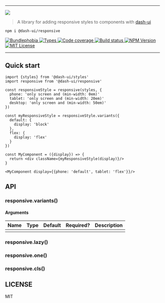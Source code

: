<hr/>

<img src='https://github.com/dash-ui/styles/raw/main/assets/logo.png'/>

> A library for adding responsive styles to components with [dash-ui](https://github.com/dash-ui)

```sh
npm i @dash-ui/responsive
```

<p>
  <a href="https://bundlephobia.com/result?p=@dash-ui/responsive">
    <img alt="Bundlephobia" src="https://img.shields.io/bundlephobia/minzip/@dash-ui/responsive?style=for-the-badge&labelColor=24292e">
  </a>
  <a aria-label="Types" href="https://www.npmjs.com/package/@dash-ui/responsive">
    <img alt="Types" src="https://img.shields.io/npm/types/@dash-ui/responsive?style=for-the-badge&labelColor=24292e">
  </a>
  <a aria-label="Code coverage report" href="https://codecov.io/gh/dash-ui/responsive">
    <img alt="Code coverage" src="https://img.shields.io/codecov/c/gh/dash-ui/responsive?style=for-the-badge&labelColor=24292e">
  </a>
  <a aria-label="Build status" href="https://github.com/dash-ui/responsive/actions/workflows/release.yml">
    <img alt="Build status" src="https://img.shields.io/github/workflow/status/dash-ui/responsive/release/main?style=for-the-badge&labelColor=24292e">
  </a>
  <a aria-label="NPM version" href="https://www.npmjs.com/package/@dash-ui/responsive">
    <img alt="NPM Version" src="https://img.shields.io/npm/v/@dash-ui/responsive?style=for-the-badge&labelColor=24292e">
  </a>
  <a aria-label="License" href="https://jaredlunde.mit-license.org/">
    <img alt="MIT License" src="https://img.shields.io/npm/l/@dash-ui/responsive?style=for-the-badge&labelColor=24292e">
  </a>
</p>

---

## Quick start

```tsx
import {styles} from '@dash-ui/styles'
import responsive from '@dash-ui/responsive'

const responsiveStyle = responsive(styles, {
  phone: 'only screen and (min-width: 0em)'
  tablet: 'only screen and (min-width: 20em)'
  desktop: 'only screen and (min-width: 50em)'
})

const myResponsiveStyle = responsiveStyle.variants({
  default: {
    display: 'block'
  },
  flex: {
    display: 'flex'
  }
})

const MyComponent = ({display}) => {
  return <div className={myResponsiveStyle(display)}/>
}

<MyComponent display={{phone: 'default', tablet: 'flex'}}/>
```

## API

### responsive.variants()

#### Arguments

| Name | Type | Default | Required? | Description |
| ---- | ---- | ------- | --------- | ----------- |
|      |      |         |           |             |

### responsive.lazy()

### responsive.one()

### responsive.cls()

## LICENSE

MIT

